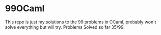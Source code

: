 # 99OCaml
This repo is just my solutions to the 99 problems in OCaml, probably won't solve everything but will try.
Problems Solved so far 35/99. 
